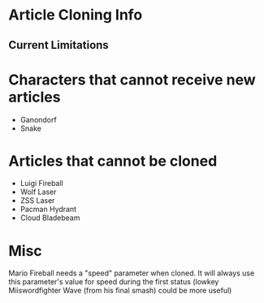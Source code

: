# Article Cloning Info

## Current Limitations

# Characters that cannot receive new articles
- Ganondorf
- Snake

# Articles that cannot be cloned
- Luigi Fireball
- Wolf Laser
- ZSS Laser
- Pacman Hydrant
- Cloud Bladebeam

# Misc

Mario Fireball needs a "speed" parameter when cloned. It will always use this parameter's value for speed during the first status (lowkey Miiswordfighter Wave (from his final smash) could be more useful)
